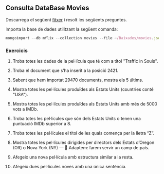 ## Consulta DataBase Movies

Descarrega el següent [fitxer](https://github.com/neelabalan/mongodb-sample-dataset/blob/main/sample_mflix/movies.json) i resolt les següents preguntes. 

Importa la base de dades utilitzant la següent comanda:

```javascript
mongoimport --db mflix --collection movies --file ~/Baixades/movies.json
```

### Exercicis

1. Troba totes les dades de la pel·lícula que té com a títol "Traffic in Souls".

2. Troba el document que s’ha inserit a la posició 2421.
   
3. Sabent que hem importat 29470 documents, mostra els 5 últims.

4. Mostra totes les pel·lícules produïdes als Estats Units (countries conté "USA").
  
5. Mostra totes les pel·lícules produïdes als Estats Units amb més de 5000 vots a IMDb.

6. Troba totes les pel·lícules que són dels Estats Units o tenen una puntuació IMDb superior a 8.
   
7. Troba totes les pel·lícules el títol de les quals comença per la lletra “Z”.
   
8. Mostra totes les pel·lícules dirigides per directors dels Estats d’Oregon (OR) o Nova York (NY) — 🔁 Adaptem: farem servir un camp de país.
   
9. Afegeix una nova pel·lícula amb estructura similar a la resta.
    
10. Afegeix dues pel·lícules noves amb una única sentència.
